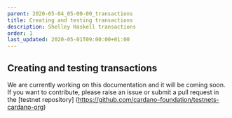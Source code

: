 ```yaml
---
parent: 2020-05-04_05-00-00_transactions
title: Creating and testing transactions
description: Shelley Haskell transactions
order: 1
last_updated: 2020-05-01T09:00:00+01:00
---
```

## Creating and testing transactions

We are currently working on this documentation and it will be coming soon. If you want to contribute, please raise an issue or submit a pull request in the [testnet repository] (https://github.com/cardano-foundation/testnets-cardano-org)
